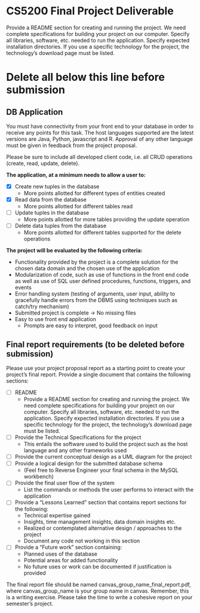 # CS5200 Final Project Deliverable
Provide a README section for creating and running the project. We need complete specifications 
for building your project on our computer. Specify all libraries, software, etc. needed to run 
the application. Specify expected installation directories. If you use a specific technology for 
the project, the technology’s download page must be listed.

# Delete all below this line before submission
## DB Application 
You must have connectivity from your front end to your database in order to receive any points 
for this task. The host languages supported are the latest versions are Java, Python, 
javascript and R. Approval of any other language must be given in feedback from the 
project proposal.

Please be sure to include all  developed client code, i.e. all CRUD 
operations (create, read, update, delete). 

**The application, at a minimum needs to allow a user to:**

- [x] Create new tuples in the database
  * More points allotted for different types of entities created                                      
- [x] Read data from the database 
  * More points allotted for different tables read                                                                                  
- [ ] Update tuples in the database
  * More points allotted for more tables providing the update operation                                       
- [ ] Delete data tuples from the database
  * More points allotted for different tables supported for the delete operations  

**The project will be evaluated by the following criteria:**

* Functionality provided by the project is a complete solution for the chosen data domain and 
the chosen use of the application
* Modularization of code, such as use of functions in the front end code as well as use of SQL 
user defined procedures, functions, triggers, and events          
* Error handling system (testing of arguments, user input, ability to gracefully handle errors 
from the DBMS using techniques such as catch/try mechanism)              
* Submitted project is complete -> No missing files
* Easy to use front end application
  * Prompts are easy to interpret, good feedback on input

## Final report requirements **(to be deleted before submission)**
Please use your project proposal report as a starting point to create your project’s final report. 
Provide a single document that contains the following sections:
- [ ] README 
  * Provide a README section for creating and running the project. We need complete specifications 
    for building your project on our computer. Specify all libraries, software, etc. needed to run
    the application. Specify expected installation directories. If you use a specific
    technology for the project, the technology’s download page must be listed.
- [ ] Provide the Technical Specifications for the project 
  * This entails the software used to build the project such as the host language and 
  any other frameworks used
- [ ] Provide the current conceptual design as a UML diagram for the project
- [ ] Provide a logical design for the submitted database schema 
  * (Feel free to Reverse Engineer your final schema in the MySQL workbench)
- [ ] Provide the final user flow of the system
  * List the commands or methods the user performs to interact with the application
- [ ] Provide a “Lessons Learned” section that contains report sections for the following:
  * Technical expertise gained
  * Insights, time management insights, data domain insights etc.
  * Realized or contemplated alternative design / approaches to the project
  * Document any code not working in this section
- [ ] Provide a “Future work” section containing:
  * Planned uses of the database
  * Potential areas for added functionality
  * No future uses or work can be documented if justification is provided

The final report file should be named canvas_group_name_final_report.pdf, where canvas_group_name
is your group name in canvas. Remember, this is a writing exercise. Please take the 
time to write a cohesive report on your semester’s project.
